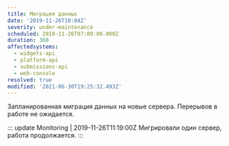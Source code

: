 ```yaml
---
title: Миграция данных
date: '2019-11-26T10:04Z'
severity: under-maintenance
scheduled: 2019-11-26T07:00:00.000Z
duration: 360
affectedsystems:
  - widgets-api
  - platform-api
  - submissions-api
  - web-console
resolved: true
modified: '2021-06-30T19:25:32.493Z'
---
```

Запланированная миграция данных на новые сервера. Перерывов в работе не ожидается.

::: update Monitoring | 2019-11-26T11:19:00Z
Мигрировали один сервер, работа продолжается. 
:::

<!--- language code: ru -->
